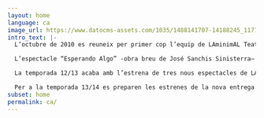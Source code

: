 ```yaml
---
layout: home
language: ca
image_url: https://www.datocms-assets.com/1035/1488141707-14188245_1177122615695217_4078761031820233976_o-jpg?ch=DPR%2CWidth&auto=format&w=800
intro_text: |-
  L’octubre de 2010 es reuneix per primer cop l’equip de LAminimAL Teatre, de la mà de Daniela De Vecchi, en qualitat de grup d’investigació amb residència a la Sala Beckett. Des de llavors i fins el juny de 2011 LAminimAL realitza laboratoris mensuals a l’Obrador Internacional de Dramatúrgia que culminen amb sessions obertes – una després de cada etapa de treball-, mitjançant les que es pogué contrastar amb el públic assistent el procés de desenvolupament de la poètica del grup.

  L’espectacle “Esperando Algo” -obra breu de José Sanchis Sinisterra– s’ha presentat en diferents festivals i mostres de Barcelona com Caldera Obert11, el XII Seminario Académico de Investigación Internacional, el Festival Temporada Off de Girona i el 2012 al Festival Nunoff de Barcelona. L’octubre del mateix any es presenta a l’Obrador de la Sala Beckett l’assaig obert de “La grandesa d’ésser un entre tants” de David Eudave, primer espectacle de la companyia.

  La temporada 12/13 acaba amb l’estrena de tres nous espectacles de LAminimAL a Barcelona: el març “Fer sonar una flor…malgrat tot: el suïcidi de l’elefant hipotecat” amb textos breus de José Sanchis Sinisterra, espectacle que inaugura el nou espai Àtic22 del Teatre Tantarantana amb un gran èxit de públic i crítica; el maig, a la Sala Beckett, estrena “Dimecres” d’Aina Tur, que també rep una bona acollida del públic; i, finalment, com a tancament de temporada, el juny, un altre èxit de taquillatge amb l’estrena de “La Grandesa d’ésser un entre tants” a la Sala Atrium dins del cicle Atrium LAB.

  Per a la temporada 13/14 es preparen les estrenes de la nova entrega de “La supervivència de les Lluernes” coproduït per el Festival Grec, la Fira Tàrrega i el Festival Temporada Alta.
subset: home
permalink: ca/
---
```


